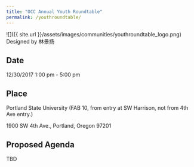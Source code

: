 ```yaml
---
title: "OCC Annual Youth Roundtable"
permalink: /youthroundtable/
---
```

![]({{ site.url }}/assets/images/communities/youthroundtable_logo.png)
Designed by 林景扬

## Date
12/30/2017 1:00 pm - 5:00 pm

## Place
Portland State University (FAB 10, from entry at SW Harrison, not from 4th Ave entry.)

1900 SW 4th Ave., Portland, Oregon 97201

## Proposed Agenda

TBD
